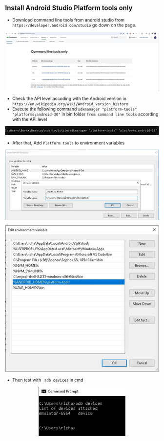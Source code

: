 ## Install Android Studio Platform tools only 

* Download command line tools from android studio from ```https://developer.android.com/studio``` go down on the page.
<p align="center">
  <img src="readme-files-01/001-android-studio-command-line-tools.JPG">
</p>

* Check the API level accoding with the Android version in ```https://en.wikipedia.org/wiki/Android_version_history```
* Execute the following command ```sdkmanager "platform-tools" "platforms;android-30"``` in bin folder ```from command line tools``` according with the API level
<p align="center">
  <img src="readme-files-01/002-android-studio-install-platform-tools.JPG">
</p>

* After that, Add ```Platform tools``` to environment variables
<p align="center">
  <img src="./../../mobile/mobile001/readme-files/013-android-studio-environment-variables1.JPG">
</p>
<p align="center">
  <img src="./../../mobile/mobile001/readme-files/013-android-studio-environment-variables2.JPG">
</p>

* Then test with ``` adb devices``` in cmd
<p align="center">
  <img src="./../../mobile/mobile001/readme-files/014-android-studio-test-adb-devices.JPG">
</p>
